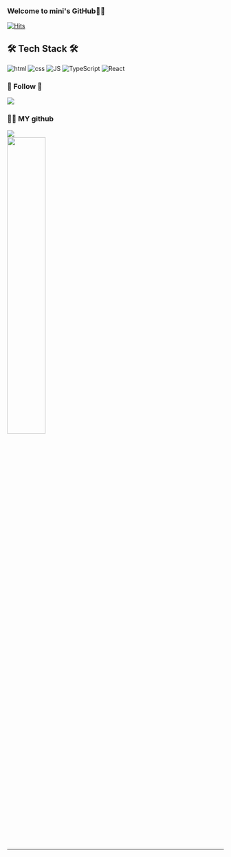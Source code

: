 

  

  ### Welcome to mini's GitHub🐣🐥
  [![Hits](https://hits.seeyoufarm.com/api/count/incr/badge.svg?url=https%3A%2F%2Fgithub.com%2Fioimmini&count_bg=%23FF2B89&title_bg=%23FF2B8C&icon=smugmug.svg&icon_color=%23E7E7E7&title=Today&edge_flat=true)](https://hits.seeyoufarm.com)





  ## 🛠️ Tech Stack 🛠️
  
![html](https://img.shields.io/badge/Html-E34F26?style=flat-square&logo=Html5&logoColor=white) 
![css](https://img.shields.io/badge/CSS-1572B6?style=flat-square&logo=CSS3&logoColor=white) 
![JS](https://img.shields.io/badge/JavaScript-F7DF1E?style=flat-square&logo=JavaScript&logoColor=black)
![TypeScript](https://img.shields.io/badge/TypeScript.js-3178C6?style=flat-square&logo=TypeScript&logoColor=white) 
![React](https://img.shields.io/badge/React%20-61DAFB?style=flat-square&logo=React&logoColor=black) 


  
### 🌈 Follow 🌈 
<a href="https://ioimmini.tistory.com/"><img src="https://img.shields.io/badge/Tistory-FE4747?style=flat-square&logo=Tistory&logoColor=white&link=https://www.tistroy.com/ioimmini/"/></a>





### 👩‍💻 MY github 
<a href="s">
  <img src="https://github-readme-stats.vercel.app/api/top-langs/?username=ioimmini&exclude_repo=dkssud8150.github.io&layout=compact&theme=graywhite" />
</a>
</br>
<a href="s">
  <img src="https://github-readme-stats.vercel.app/api?username=ioimmini&theme=graywhite&show_icons=true" width="42%" />
</a>


<!-- [![Solved.ac Profile](http://mazassumnida.wtf/api/v2/generate_badge?boj=ryhuio)](https://solved.ac/ryhuio/)] -->

---




</div>
